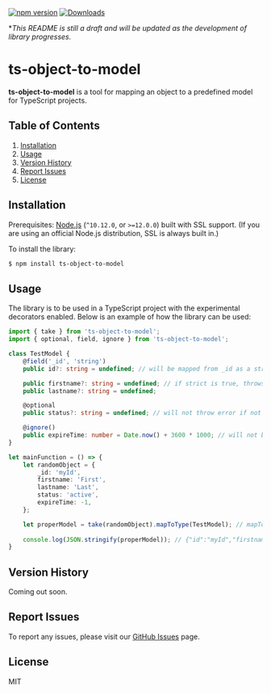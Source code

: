 [![npm version](https://img.shields.io/npm/v/ts-object-to-model.svg)](https://www.npmjs.com/package/ts-object-to-model)
[![Downloads](https://img.shields.io/npm/dm/ts-object-to-model.svg)](https://www.npmjs.com/package/ts-object-to-model)

**This README is still a draft and will be updated as the development of library progresses.*

# ts-object-to-model
**ts-object-to-model** is a tool for mapping an object to a predefined model for TypeScript projects.

## Table of Contents
1. [Installation](#installation)
2. [Usage](#usage)
3. [Version History](#version-history)
4. [Report Issues](#report-issues)
5. [License](#license)

## <a name="installation"></a>Installation
Prerequisites: [Node.js](https://nodejs.org/) (`^10.12.0`, or `>=12.0.0`) built with SSL support. (If you are using an official Node.js distribution, SSL is always built in.)

To install the library:
```sh
$ npm install ts-object-to-model
```

## <a name="usage"></a>Usage
The library is to be used in a TypeScript project with the experimental decorators enabled. Below is an example of how the library can be used:

```ts
import { take } from 'ts-object-to-model';
import { optional, field, ignore } from 'ts-object-to-model';

class TestModel {
    @field('_id', 'string')
    public id?: string = undefined; // will be mapped from _id as a string type

    public firstname?: string = undefined; // if strict is true, throws error if not found in a source object
    public lastname?: string = undefined;

    @optional
    public status?: string = undefined; // will not throw error if not found in a source object

    @ignore()
    public expireTime: number = Date.now() + 3600 * 1000; // will not be mapped
}

let mainFunction = () => {
    let randomObject = {
        _id: 'myId',
        firstname: 'First',
        lastname: 'Last',
        status: 'active',
        expireTime: -1,
    };

    let properModel = take(randomObject).mapToType(TestModel); // mapToType(TestModel, true) for strict mapping (throws error if property not found in source object)
    
    console.log(JSON.stringify(properModel)); // {"id":"myId","firstname":"First","lastname":"Last","status":"active","expireTime":1616982634712}
} 
```

## <a name="version-history"></a>Version History
Coming out soon.

## <a name="report-issues"></a>Report Issues
To report any issues, please visit our [GitHub Issues](https://github.com/shparas/ts-object-to-model/issues) page.

## <a name="license"></a>License
MIT